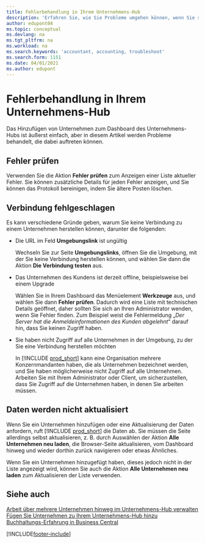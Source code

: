 ```yaml
---
title: Fehlerbehandlung in Ihrem Unternehmens-Hub
description: 'Erfahren Sie, wie Sie Probleme umgehen können, wenn Sie sich im Unternehmenshub in Dynamics 365 Business Central befinden, um die Arbeit über mehrere Unternehmen hinweg zu verwalten.'
author: edupont04
ms.topic: conceptual
ms.devlang: na
ms.tgt_pltfrm: na
ms.workload: na
ms.search.keywords: 'accountant, accounting, troubleshoot'
ms.search.form: 1151
ms.date: 04/01/2021
ms.author: edupont
---
```

# <a name="troubleshooting-your-company-hub"></a><a name="troubleshooting-your-company-hub"></a><a name="troubleshooting-your-company-hub"></a>Fehlerbehandlung in Ihrem Unternehmens-Hub

Das Hinzufügen von Unternehmen zum Dashboard des Unternehmens-Hubs ist äußerst einfach, aber in diesem Artikel werden Probleme behandelt, die dabei auftreten können.  

## <a name="check-errors"></a><a name="check-errors"></a><a name="check-errors"></a>Fehler prüfen

Verwenden Sie die Aktion **Fehler prüfen** zum Anzeigen einer Liste aktueller Fehler. Sie können zusätzliche Details für jeden Fehler anzeigen, und Sie können das Protokoll bereinigen, indem Sie ältere Posten löschen.  

## <a name="connection-failed"></a><a name="connection-failed"></a><a name="connection-failed"></a>Verbindung fehlgeschlagen

Es kann verschiedene Gründe geben, warum Sie keine Verbindung zu einem Unternehmen herstellen können, darunter die folgenden:

- Die URL im Feld **Umgebungslink** ist ungültig  

  Wechseln Sie zur Seite **Umgebungslinks**, öffnen Sie die Umgebung, mit der Sie keine Verbindung herstellen können, und wählen Sie dann die Aktion **Die Verbindung testen** aus.  
- Das Unternehmen des Kundens ist derzeit offline, beispielsweise bei einem Upgrade

  Wählen Sie in Ihrem Dashboard das Menüelement **Werkzeuge** aus, und wählen Sie dann **Fehler prüfen**. Dadurch wird eine Liste mit technischen Details geöffnet, daher sollten Sie sich an Ihren Administrator wenden, wenn Sie Fehler finden. Zum Beispiel weist die Fehlermeldung „*Der Server hat die Anmeldeinformationen des Kunden abgelehnt*“ darauf hin, dass Sie keinen Zugriff haben.  
- Sie haben nicht Zugriff auf alle Unternehmen in der Umgebung, zu der Sie eine Verbindung herstellen möchten

  In [!INCLUDE [prod_short](includes/prod_short.md)] kann eine Organisation mehrere Konzernmandanten haben, die als Unternehmen bezeichnet werden, und Sie haben möglicherweise nicht Zugriff auf alle Unternehmen. Arbeiten Sie mit Ihrem Administrator oder Client, um sicherzustellen, dass Sie Zugriff auf die Unternehmen haben, in denen Sie arbeiten müssen.  

## <a name="data-does-not-refresh"></a><a name="data-does-not-refresh"></a><a name="data-does-not-refresh"></a>Daten werden nicht aktualisiert

Wenn Sie ein Unternehmen hinzufügen oder eine Aktualisierung der Daten anfordern, ruft [!INCLUDE [prod_short](includes/prod_short.md)] die Daten ab. Sie müssen die Seite allerdings selbst aktualisieren, z. B. durch Auswählen der Aktion **Alle Unternehmen neu laden**, die Browser-Seite aktualisieren, vom Dashboard hinweg und wieder dorthin zurück navigieren oder etwas Ähnliches.  

Wenn Sie ein Unternehmen hinzugefügt haben, dieses jedoch nicht in der Liste angezeigt wird, können Sie auch die Aktion **Alle Unternehmen neu laden** zum Aktualisieren der Liste verwenden.

## <a name="see-also"></a><a name="see-also"></a><a name="see-also"></a>Siehe auch

[Arbeit über mehrere Unternehmen hinweg im Unternehmens-Hub verwalten](company-hub.md)  
[Fügen Sie Unternehmen zu Ihrem Unternehmens-Hub hinzu](company-hub-add-company.md)  
[Buchhaltungs-Erfahrung in Business Central](finance-accounting.md)  


[!INCLUDE[footer-include](includes/footer-banner.md)]
